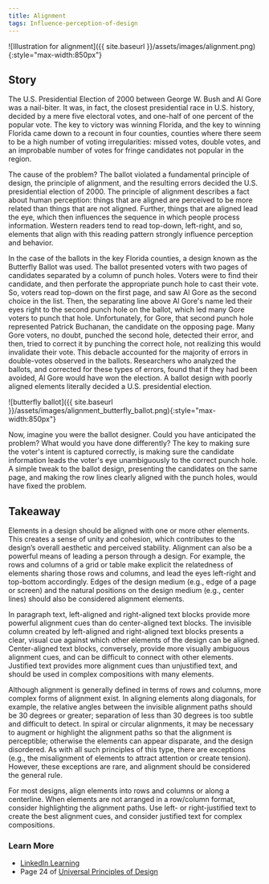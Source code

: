 ```yaml
---
title: Alignment
tags: Influence-perception-of-design
---
```


![Illustration for alignment]({{ site.baseurl }}/assets/images/alignment.png){:style="max-width:850px"}

<p style="display: none">Things that are aligned are perceived to be more related than things that are not aligned.</p>

<!--more-->

## Story

The U.S. Presidential Election of 2000 between George W. Bush and Al Gore was a nail-biter. It was, in fact, the closest presidential race in U.S. history, decided by a mere five electoral votes, and one-half of one percent of the popular vote. The key to victory was winning Florida, and the key to winning Florida came down to a recount in four counties, counties where there seem to be a high number of voting irregularities: missed votes, double votes, and an improbable number of votes for fringe candidates not popular in the region.

The cause of the problem? The ballot violated a fundamental principle of design, the principle of alignment, and the resulting errors decided the U.S. presidential election of 2000. The principle of alignment describes a fact about human perception: things that are aligned are perceived to be more related than things that are not aligned. Further, things that are aligned lead the eye, which then influences the sequence in which people process information. Western readers tend to read top-down, left-right, and so, elements that align with this reading pattern strongly influence perception and behavior.

In the case of the ballots in the key Florida counties, a design known as the Butterfly Ballot was used. The ballot presented voters with two pages of candidates separated by a column of punch holes. Voters were to find their candidate, and then perforate the appropriate punch hole to cast their vote. So, voters read top-down on the first page, and saw Al Gore as the second choice in the list. Then, the separating line above Al Gore's name led their eyes right to the second punch hole on the ballot, which led many Gore voters to punch that hole. Unfortunately, for Gore, that second punch hole represented Patrick Buchanan, the candidate on the opposing page. Many Gore voters, no doubt, punched the second hole, detected their error, and then, tried to correct it by punching the correct hole, not realizing this would invalidate their vote. This debacle accounted for the majority of errors in double-votes observed in the ballots. Researchers who analyzed the ballots, and corrected for these types of errors, found that if they had been avoided, Al Gore would have won the election. A ballot design with poorly aligned elements literally decided a U.S. presidential election.

![butterfly ballot]({{ site.baseurl }}/assets/images/alignment_butterfly_ballot.png){:style="max-width:850px"}

Now, imagine you were the ballot designer. Could you have anticipated the problem? What would you have done differently? The key to making sure the voter's intent is captured correctly, is making sure the candidate information leads the voter's eye unambiguously to the correct punch hole. A simple tweak to the ballot design, presenting the candidates on the same page, and making the row lines clearly aligned with the punch holes, would have fixed the problem.

## Takeaway

Elements in a design should be aligned with one or more other elements. This creates a sense of unity and cohesion, which contributes to the design’s overall aesthetic and perceived stability. Alignment can also be a powerful means of leading a person through a design. For example, the rows and columns of a grid or table make explicit the relatedness of elements sharing those rows and columns, and lead the eyes left-right and top-bottom accordingly. Edges of the design medium (e.g., edge of a page or screen) and the natural positions on the design medium (e.g., center lines) should also be considered alignment elements.

In paragraph text, left-aligned and right-aligned text blocks provide more powerful alignment cues than do center-aligned text blocks. The invisible column created by left-aligned and right-aligned text blocks presents a clear, visual cue against which other elements of the design can be aligned. Center-aligned text blocks, conversely, provide more visually ambiguous alignment cues, and can be difficult to connect with other elements. Justified text provides more alignment cues than unjustified text, and should be used in complex compositions with many elements.

Although alignment is generally defined in terms of rows and columns, more complex forms of alignment exist. In aligning elements along diagonals, for example, the relative angles between the invisible alignment paths should be 30 degrees or greater; separation of less than 30 degrees is too subtle and difficult to detect. In spiral or circular alignments, it may be necessary to augment or highlight the alignment paths so that the alignment is perceptible; otherwise the elements can appear disparate, and the design disordered. As with all such principles of this type, there are exceptions (e.g., the misalignment of elements to attract attention or create tension). However, these exceptions are rare, and alignment should be considered the general rule.

For most designs, align elements into rows and columns or along a centerline. When elements are not arranged in a row/column format, consider highlighting the alignment paths. Use left- or right-justified text to create the best alignment cues, and consider justified text for complex compositions.

### Learn More

* [LinkedIn Learning](https://www.linkedin.com/learning/universal-principles-of-design/alignment)
* Page 24 of [Universal Principles of Design](https://www.amazon.com/exec/obidos/ASIN/1592535879/amsi-20)
